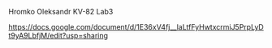 Hromko Oleksandr KV-82 Lab3

https://docs.google.com/document/d/1E36xV4fj__laLtfFyHwtxcrmiJ5PrpLyDt9yA9LbfjM/edit?usp=sharing

